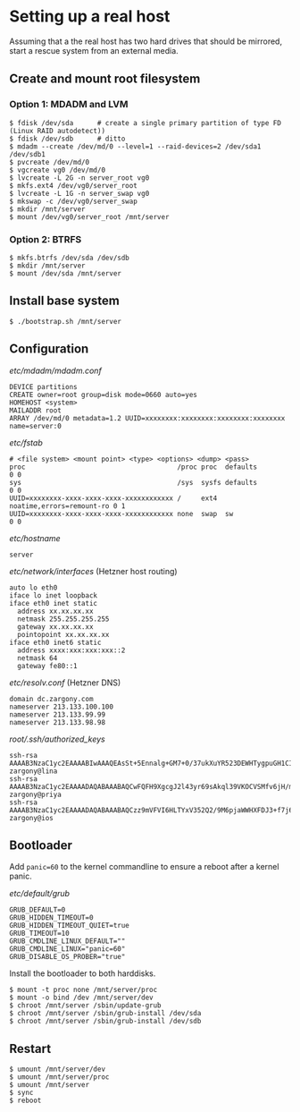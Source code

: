 # Setting up a real host

Assuming that a the real host has two hard drives that should be mirrored, start a rescue system from an external media.

## Create and mount root filesystem

### Option 1: MDADM and LVM

    $ fdisk /dev/sda      # create a single primary partition of type FD (Linux RAID autodetect))
    $ fdisk /dev/sdb      # ditto
    $ mdadm --create /dev/md/0 --level=1 --raid-devices=2 /dev/sda1 /dev/sdb1
    $ pvcreate /dev/md/0
    $ vgcreate vg0 /dev/md/0
    $ lvcreate -L 2G -n server_root vg0
    $ mkfs.ext4 /dev/vg0/server_root
    $ lvcreate -L 1G -n server_swap vg0
    $ mkswap -c /dev/vg0/server_swap
    $ mkdir /mnt/server
    $ mount /dev/vg0/server_root /mnt/server

### Option 2: BTRFS

    $ mkfs.btrfs /dev/sda /dev/sdb
    $ mkdir /mnt/server
    $ mount /dev/sda /mnt/server

## Install base system

    $ ./bootstrap.sh /mnt/server

## Configuration

*etc/mdadm/mdadm.conf*

    DEVICE partitions
    CREATE owner=root group=disk mode=0660 auto=yes
    HOMEHOST <system>
    MAILADDR root
    ARRAY /dev/md/0 metadata=1.2 UUID=xxxxxxxx:xxxxxxxx:xxxxxxxx:xxxxxxxx name=server:0

*etc/fstab*

    # <file system> <mount point> <type> <options> <dump> <pass>
    proc                                      /proc proc  defaults                  0 0
    sys                                       /sys  sysfs defaults                  0 0
    UUID=xxxxxxxx-xxxx-xxxx-xxxx-xxxxxxxxxxxx /     ext4  noatime,errors=remount-ro 0 1
    UUID=xxxxxxxx-xxxx-xxxx-xxxx-xxxxxxxxxxxx none  swap  sw                        0 0

*etc/hostname*

    server

*etc/network/interfaces* (Hetzner host routing)

    auto lo eth0
    iface lo inet loopback
    iface eth0 inet static
      address xx.xx.xx.xx
      netmask 255.255.255.255
      gateway xx.xx.xx.xx
      pointopoint xx.xx.xx.xx
    iface eth0 inet6 static
      address xxxx:xxx:xxx:xxx::2
      netmask 64
      gateway fe80::1

*etc/resolv.conf* (Hetzner DNS)

    domain dc.zargony.com
    nameserver 213.133.100.100
    nameserver 213.133.99.99
    nameserver 213.133.98.98

*root/.ssh/authorized_keys*

    ssh-rsa AAAAB3NzaC1yc2EAAAABIwAAAQEAsSt+5Ennalg+GM7+0/37ukXuYR523DEWHTygpuGH1CI3GG0vMKHquG2lUEOKJ2mh4Pt5OBXxNfKxl3mmaPxyUStcMBwS25AQQhyLkFGp2sRFKpZQrEYozJ1galkPwdG4OsdtZXDdeDodsttDjIKchPPOSh0bHoXvIkA+zzWBu9wxZKc4EhQHN2+cI268NT+mZYFCFLcL2Zpr+eBW1OvnQ5MdG9kh4jYBc2kORXR4CzzCEVnkoibLLM7cczV96jugouVGTpDIYValBERWOM2aUFEbyRo3vAlveAfoFrYWFmvOgT2ynq1wHG6AcbsOOeAeCLO8slimmmgExhxtTEOGzQ== zargony@lina
    ssh-rsa AAAAB3NzaC1yc2EAAAADAQABAAABAQCwFQFH9XgcgJ2l43yr69sAkql39VKOCVSMfv6jH/ml0WyD0FP2GO1mMoW/teCuRbWqWxXr7fF0QhOi60g1e4xE766Rkll9xBmx+ckPuSj3xmKOUpnn/Z/rjFzwAQ452lJtIGySSNUbfxM00usDF0+kc5wMR1ugnR3S3y2loVN38RzVgUVMm7r1qhnttsUi/HeXFTw1j7Gaqbmz5PEyMKXeI9fvml1wAzf14JMvxjHSQBBvwLuvAAGMPbdd136bIpY+Vpvc3+zXyODLoFOuyl5cuAHULg0thrpifmgrtkLdD2TpKJqqio2kMrS7A0L5Hg+OXD3qlYPFaMl9tZb0QgBl zargony@priya
    ssh-rsa AAAAB3NzaC1yc2EAAAADAQABAAABAQCzz9mVFVI6HLTYxV352Q2/9M6pjaWWHXFDJ3+f7j6LceI596rLL2ITgqhxtfN8S2yHWi/8UsBy0xykwsyS7BRmh76/m0nCG+djrqPidG8uZPasicRZyIz/5LxYsi6i9gw/FGv8oL8MvCqilB/zpAqy0/FQEC9wWysbvbB33+q0eJ4wa2FVGm2KW19WkPOysC4jKrc99FcX2pZld5QhU3f6FocTNH4Baq6opzf65SfV40Rp6mERn3FuVrZivcmGt8K7t6rvidQEPxfnoFuuCxN6ZnXAZIOxbFcjqadjI9XaVFPkrtR/5a5xyyOEGDuzN0crxNI8Wd9gYUcbpgCH+R1l zargony@ios

## Bootloader

Add `panic=60` to the kernel commandline to ensure a reboot after a kernel panic.

*etc/default/grub*

    GRUB_DEFAULT=0
    GRUB_HIDDEN_TIMEOUT=0
    GRUB_HIDDEN_TIMEOUT_QUIET=true
    GRUB_TIMEOUT=10
    GRUB_CMDLINE_LINUX_DEFAULT=""
    GRUB_CMDLINE_LINUX="panic=60"
    GRUB_DISABLE_OS_PROBER="true"

Install the bootloader to both harddisks.

    $ mount -t proc none /mnt/server/proc
    $ mount -o bind /dev /mnt/server/dev
    $ chroot /mnt/server /sbin/update-grub
    $ chroot /mnt/server /sbin/grub-install /dev/sda
    $ chroot /mnt/server /sbin/grub-install /dev/sdb

## Restart

    $ umount /mnt/server/dev
    $ umount /mnt/server/proc
    $ umount /mnt/server
    $ sync
    $ reboot
